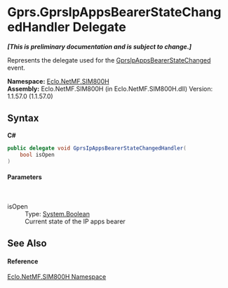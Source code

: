 # Gprs.GprsIpAppsBearerStateChangedHandler Delegate
 _**\[This is preliminary documentation and is subject to change.\]**_

Represents the delegate used for the <a href="E_Eclo_NetMF_SIM800H_Gprs_GprsIpAppsBearerStateChanged">GprsIpAppsBearerStateChanged</a> event.

**Namespace:**&nbsp;<a href="N_Eclo_NetMF_SIM800H">Eclo.NetMF.SIM800H</a><br />**Assembly:**&nbsp;Eclo.NetMF.SIM800H (in Eclo.NetMF.SIM800H.dll) Version: 1.1.57.0 (1.1.57.0)

## Syntax

**C#**<br />
``` C#
public delegate void GprsIpAppsBearerStateChangedHandler(
	bool isOpen
)
```


#### Parameters
&nbsp;<dl><dt>isOpen</dt><dd>Type: <a href="http://msdn2.microsoft.com/en-us/library/a28wyd50" target="_blank">System.Boolean</a><br />Current state of the IP apps bearer</dd></dl>

## See Also


#### Reference
<a href="N_Eclo_NetMF_SIM800H">Eclo.NetMF.SIM800H Namespace</a><br />